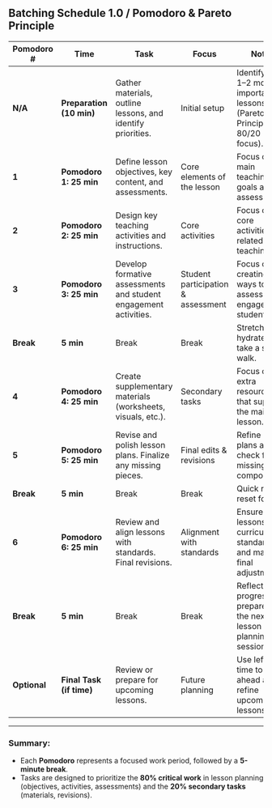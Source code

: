 ## Batching Schedule 1.0 / Pomodoro & Pareto Principle

| **Pomodoro #** | **Time**        | **Task**                                                                 | **Focus**                       | **Notes**                                                                 |
|----------------|-----------------|--------------------------------------------------------------------------|---------------------------------|---------------------------------------------------------------------------|
| **N/A**        | **Preparation (10 min)** | Gather materials, outline lessons, and identify priorities.           | Initial setup                   | Identify the 1–2 most important lessons (Pareto Principle 80/20 focus).     |
| **1**          | **Pomodoro 1: 25 min** | Define lesson objectives, key content, and assessments.               | Core elements of the lesson     | Focus on the main teaching goals and assessments.                         |
| **2**          | **Pomodoro 2: 25 min** | Design key teaching activities and instructions.                       | Core activities                 | Focus on core activities related to teaching.                            |
| **3**          | **Pomodoro 3: 25 min** | Develop formative assessments and student engagement activities.       | Student participation & assessment | Focus on creating ways to assess and engage students.                    |
| **Break**      | **5 min**        | Break                                                                   | Break                           | Stretch, hydrate, or take a short walk.                                  |
| **4**          | **Pomodoro 4: 25 min** | Create supplementary materials (worksheets, visuals, etc.).            | Secondary tasks                 | Focus on extra resources that support the main lesson.                   |
| **5**          | **Pomodoro 5: 25 min** | Revise and polish lesson plans. Finalize any missing pieces.           | Final edits & revisions         | Refine lesson plans and check for missing components.                     |
| **Break**      | **5 min**        | Break                                                                   | Break                           | Quick rest to reset focus.                                                |
| **6**          | **Pomodoro 6: 25 min** | Review and align lessons with standards. Final revisions.              | Alignment with standards        | Ensure lessons meet curriculum standards and make final adjustments.      |
| **Break**      | **5 min**        | Break                                                                   | Break                           | Reflect on progress and prepare for the next lesson planning session.     |
| **Optional**   | **Final Task (if time)** | Review or prepare for upcoming lessons.                              | Future planning                 | Use leftover time to look ahead and refine upcoming lessons.             |

---

### Summary:
- Each **Pomodoro** represents a focused work period, followed by a **5-minute break**.
- Tasks are designed to prioritize the **80% critical work** in lesson planning (objectives, activities, assessments) and the **20% secondary tasks** (materials, revisions).
